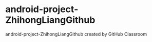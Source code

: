 # android-project-ZhihongLiangGithub
android-project-ZhihongLiangGithub created by GitHub Classroom

